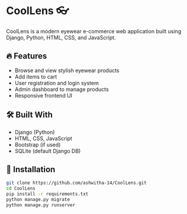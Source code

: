 # CoolLens 👓

CoolLens is a modern eyewear e-commerce web application built using Django, Python, HTML, CSS, and JavaScript.

## 🔥 Features

- Browse and view stylish eyewear products
- Add items to cart
- User registration and login system
- Admin dashboard to manage products
- Responsive frontend UI

## 🛠️ Built With

- Django (Python)
- HTML, CSS, JavaScript
- Bootstrap (if used)
- SQLite (default Django DB)

## 📁 Installation

```bash
git clone https://github.com/ashwitha-14/CoolLens.git
cd CoolLens
pip install -r requirements.txt
python manage.py migrate
python manage.py runserver
